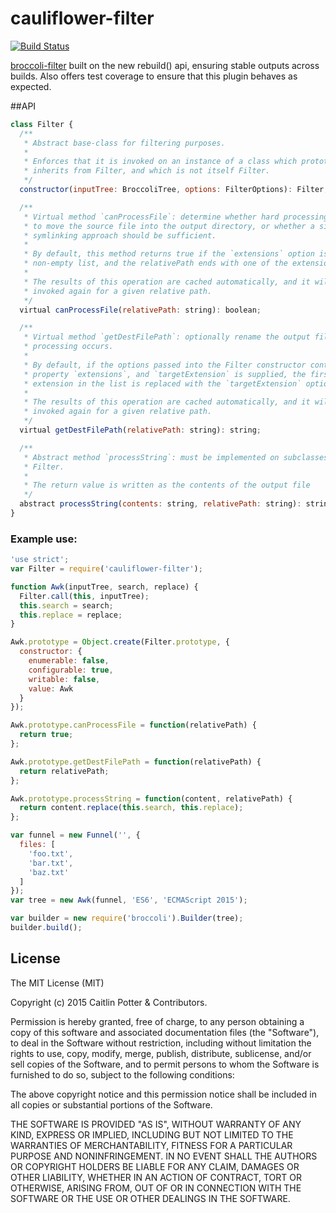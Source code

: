 cauliflower-filter
==================

[![Build Status](https://travis-ci.org/caitp/cauliflower-filter.svg?branch=master)](https://travis-ci.org/caitp/cauliflower-filter)

[broccoli-filter](https://github.com/broccolijs/broccoli-filter) built on the
new rebuild() api, ensuring stable outputs across builds. Also offers test
coverage to ensure that this plugin behaves as expected.

##API

```js
class Filter {
  /**
   * Abstract base-class for filtering purposes.
   *
   * Enforces that it is invoked on an instance of a class which prototypically
   * inherits from Filter, and which is not itself Filter.
   */
  constructor(inputTree: BroccoliTree, options: FilterOptions): Filter;

  /**
   * Virtual method `canProcessFile`: determine whether hard processing is used
   * to move the source file into the output directory, or whether a simple
   * symlinking approach should be sufficient.
   *
   * By default, this method returns true if the `extensions` option is a
   * non-empty list, and the relativePath ends with one of the extensions.
   *
   * The results of this operation are cached automatically, and it will not be
   * invoked again for a given relative path.
   */
  virtual canProcessFile(relativePath: string): boolean;

  /**
   * Virtual method `getDestFilePath`: optionally rename the output file when
   * processing occurs.
   *
   * By default, if the options passed into the Filter constructor contains a
   * property `extensions`, and `targetExtension` is supplied, the first matching
   * extension in the list is replaced with the `targetExtension` option's value.
   *
   * The results of this operation are cached automatically, and it will not be
   * invoked again for a given relative path.
   */
  virtual getDestFilePath(relativePath: string): string;

  /**
   * Abstract method `processString`: must be implemented on subclasses of
   * Filter.
   *
   * The return value is written as the contents of the output file
   */
  abstract processString(contents: string, relativePath: string): string;
}
```

### Example use:

```js
'use strict';
var Filter = require('cauliflower-filter');

function Awk(inputTree, search, replace) {
  Filter.call(this, inputTree);
  this.search = search;
  this.replace = replace;
}

Awk.prototype = Object.create(Filter.prototype, {
  constructor: {
    enumerable: false,
    configurable: true,
    writable: false,
    value: Awk
  }
});

Awk.prototype.canProcessFile = function(relativePath) {
  return true;
};

Awk.prototype.getDestFilePath = function(relativePath) {
  return relativePath;
};

Awk.prototype.processString = function(content, relativePath) {
  return content.replace(this.search, this.replace);
};

var funnel = new Funnel('', {
  files: [
    'foo.txt',
    'bar.txt',
    'baz.txt'
  ]
});
var tree = new Awk(funnel, 'ES6', 'ECMAScript 2015');

var builder = new require('broccoli').Builder(tree);
builder.build();

```

## License

The MIT License (MIT)

Copyright (c) 2015 Caitlin Potter & Contributors.

Permission is hereby granted, free of charge, to any person obtaining a copy of this software and associated documentation files (the "Software"), to deal in the Software without restriction, including without limitation the rights to use, copy, modify, merge, publish, distribute, sublicense, and/or sell copies of the Software, and to permit persons to whom the Software is furnished to do so, subject to the following conditions:

The above copyright notice and this permission notice shall be included in all copies or substantial portions of the Software.

THE SOFTWARE IS PROVIDED "AS IS", WITHOUT WARRANTY OF ANY KIND, EXPRESS OR IMPLIED, INCLUDING BUT NOT LIMITED TO THE WARRANTIES OF MERCHANTABILITY, FITNESS FOR A PARTICULAR PURPOSE AND NONINFRINGEMENT. IN NO EVENT SHALL THE AUTHORS OR COPYRIGHT HOLDERS BE LIABLE FOR ANY CLAIM, DAMAGES OR OTHER LIABILITY, WHETHER IN AN ACTION OF CONTRACT, TORT OR OTHERWISE, ARISING FROM, OUT OF OR IN CONNECTION WITH THE SOFTWARE OR THE USE OR OTHER DEALINGS IN THE SOFTWARE.

